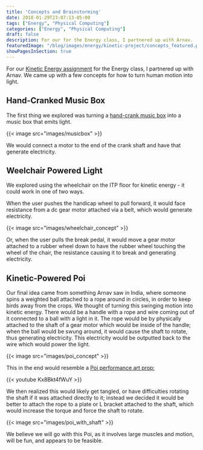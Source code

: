 ```yaml
---
title: 'Concepts and Brainstorming'
date: 2018-01-29T23:07:13-05:00
tags: ["Energy", "Physical Computing"]
categories: ["Energy", "Physical Computing"]
draft: false
description: For our for the Energy class, I partnered up with Arnav.  We came up with a few concepts for how to turn human motion into light.
featuredImage: "/blog/images/energy/kinetic-project/concepts_featured.png"
showPagesInSection: true
---
```


For our [Kinetic Energy assignment](http://www.fddrsn.net/teaching/energy/2018-energy-project-briefs/) for the Energy class,
I partnered up with Arnav.  We came up with a few concepts for how to turn human motion into light.

## Hand-Cranked Music Box

The first thing we explored was turning a [hand-crank music box](https://www.etsy.com/market/hand_crank_music_box) into
a music box that emits light.  

{{< image src="images/musicbox" >}}

We would connect a motor to the end of the crank shaft and have that generate electricity.

## Weelchair Powered Light

We explored using the wheelchair on the ITP floor for kinetic energy - it could work in one of two ways.

When the user pushes the handicap wheel to pull forward, it would face resistance from a dc gear motor attached via a belt, which would generate electricity.

{{< image src="images/wheelchair_concept" >}}

Or, when the user pulls the break pedal, it would move a gear motor attached to a rubber wheel down to have the rubber wheel touching
the wheel of the chair, the resistance causing it to break and generating electricity.


## Kinetic-Powered Poi

Our final idea came from something Arnav saw in India, where someone spins a weighted ball attached to a rope around in circles, in order
to keep birds away from the crops. We thought of turning this swinging motion into kinetic energy.
There would be a handle with a rope and wire coming out of it connected to a ball with a light in it.
The rope would be by physically attached to the shaft of a gear motor which would be inside of the handle; when the ball would be swung around,
it would cause the shaft to rotate, thus generating electricity.  This electricity would be outputted back to the wire which would power the light.

{{< image src="images/poi_concept" >}}

This in the end would resemble a [Poi performance art prop:](https://en.wikipedia.org/wiki/Poi_(performance_art))

{{< youtube Kx8Bkt4fWuY >}}
<br/>

We then realized this would likely get tangled, or have difficulties rotating the shaft if it was attached directly to it; instead
we decided it would be better to attach the rope to a plate or L bracket attached to the shaft, which would increase
the torque and force the shaft to rotate.

{{< image src="images/poi_with_shaft" >}}

We believe we will go with this Poi, as it involves large muscles and motion, will be fun, and appears to be feasible.
